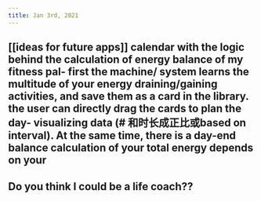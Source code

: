 ```yaml
---
title: Jan 3rd, 2021
---
```


## [[ideas for future apps]] calendar with the logic behind the calculation of energy balance of my fitness pal- first the machine/ system learns the multitude of your energy draining/gaining activities, and save them as a card in the library. the user can directly drag the cards to plan the day- visualizing data (# 和时长成正比或based on interval). At the same time, there is a day-end balance calculation of your total energy depends on your
## Do you think I could be a life coach??
